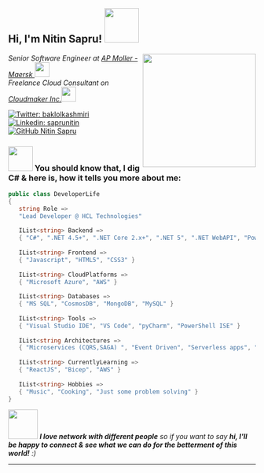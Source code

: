 <h2> Hi, I'm Nitin Sapru! <img src="https://media.giphy.com/media/XuJktW9ggTrnL7OOVG/giphy.gif" width="70"></h2>
<img align='right' src="https://media.giphy.com/media/IeRdg7gLkfK1ly2mFU/giphy.gif" width="230">
<p><em>Senior Software Engineer at <a href="https://www.maersk.com/">AP Moller - Maersk </a><img src="https://media.giphy.com/media/ZZg7C3MEglarBUqcoE/giphy.gif" width="30"></br>Freelance Cloud Consultant on <a href="https://github.com/cloudmaker-inc">Cloudmaker Inc.</a><img src="https://media.giphy.com/media/4bQkOMNNzr0Dm/giphy.gif" width="30"> 
</em></p>

[![Twitter: baklolkashmiri](https://img.shields.io/twitter/follow/baklolkashmiri?style=social)](https://twitter.com/baklolkashmiri)
[![Linkedin: saprunitin](https://img.shields.io/badge/-saprunitin-blue?style=flat-square&logo=Linkedin&logoColor=white&link=https://www.linkedin.com/in/saprunitin/)](https://www.linkedin.com/in/saprunitin)
[![GitHub Nitin Sapru](https://img.shields.io/github/followers/thaiane?label=follow&style=social)](https://github.com/cloudmaker-inc)


### <img src="https://media.giphy.com/media/M9Tk7OGY7OB8nAzUcM/giphy.gif" width="50"> You should know that, I dig C# & here is, how it tells you more about me:

```c#
public class DeveloperLife
{
   string Role => 
   "Lead Developer @ HCL Technologies"
   
   IList<string> Backend => 
   { "C#", ".NET 4.5+", ".NET Core 2.x+", ".NET 5", ".NET WebAPI", "PowerShell" }
   
   IList<string> Frontend =>
   { "Javascript", "HTML5", "CSS3" }
   
   IList<string> CloudPlatforms =>
   { "Microsoft Azure", "AWS" }
   
   IList<string> Databases =>
   { "MS SQL", "CosmosDB", "MongoDB", "MySQL" }
   
   IList<string> Tools =>
   { "Visual Studio IDE", "VS Code", "pyCharm", "PowerShell ISE" }
   
   IList<string Architectures => 
   { "Microservices (CQRS,SAGA) ", "Event Driven", "Serverless apps", "Design Patterns" }
   
   IList<string> CurrentlyLearning => 
   { "ReactJS", "Bicep", "AWS" }
   
   IList<string> Hobbies => 
   { "Music", "Cooking", "Just some problem solving" }
}
```

<img src="https://media.giphy.com/media/h5pTKXLebrI0p8onzj/giphy.gif" width="60"> <em><b>I love network with different people</b> so if you want to say <b>hi, I'll be happy to connect & see what we can do for the betterment of this world!</b> :)</em>

---
